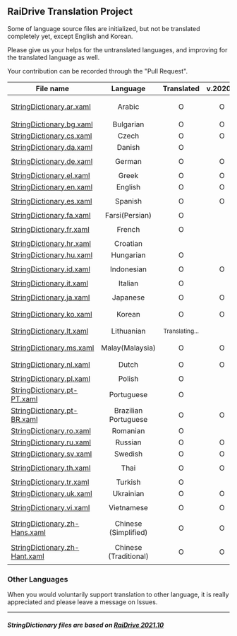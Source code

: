 ## RaiDrive Translation Project

Some of language source files are initialized, but not be translated completely yet, except English and Korean.

Please give us your helps for the untranslated languages, and improving for the translated language as well.

Your contribution can be recorded through the "Pull Request".

| File name | Language | Translated | v.2020.9 | v.2021.10 | Contributors |
| ----------|:----------:|:------------:|:---------:|:--------:|:----------- |
| [StringDictionary.ar.xaml](https://github.com/RaiDrive/Translation/blob/master/StringDictionary.ar.xaml) | Arabic | O | O | O | <sub>[Mugahedb](https://github.com/Mugahedb), [Abu3safeer](https://github.com/Abu3safeer), [Xazmah](https://github.com/Xazmah)</sub> |
| [StringDictionary.bg.xaml](https://github.com/RaiDrive/Translation/blob/master/StringDictionary.bg.xaml) | Bulgarian | O | O | O | <sub>[NenoRMa1eN](https://github.com/NenoRMa1eN)</sub> |
| [StringDictionary.cs.xaml](https://github.com/RaiDrive/Translation/blob/master/StringDictionary.cs.xaml) | Czech | O | O |  | <sub>[kazihorka](https://github.com/kazihorka)</sub> |
| [StringDictionary.da.xaml](https://github.com/RaiDrive/Translation/blob/master/StringDictionary.da.xaml) | Danish | O | | | <sub>[michal78](https://github.com/michal78)</sub> |
| [StringDictionary.de.xaml](https://github.com/RaiDrive/Translation/blob/master/StringDictionary.de.xaml) | German | O | O |  | <sub>[Kasukoi](https://github.com/Kasukoi), [Mar0xy](https://github.com/Mar0xy)</sub> |
| [StringDictionary.el.xaml](https://github.com/RaiDrive/Translation/blob/master/StringDictionary.el.xaml) | Greek | O | O |  | <sub>[SQLtattoo](https://github.com/SQLtattoo)</sub> |
| [StringDictionary.en.xaml](https://github.com/RaiDrive/Translation/blob/master/StringDictionary.en.xaml) | English | O | O | O | <sub>[RaiDrive](https://www.raidrive.com)</sub> |
| [StringDictionary.es.xaml](https://github.com/RaiDrive/Translation/blob/master/StringDictionary.es.xaml) | Spanish | O | O |  | <sub>[realstylishguy](https://github.com/realstylishguy), [juangacovas](https://github.com/juangacovas)</sub> |
| [StringDictionary.fa.xaml](https://github.com/RaiDrive/Translation/blob/master/StringDictionary.fa.xaml) | Farsi(Persian) | O | | | <sub>[Highdeger](https://github.com/Highdeger)</sub> |
| [StringDictionary.fr.xaml](https://github.com/RaiDrive/Translation/blob/master/StringDictionary.fr.xaml) | French | O |  |  | <sub>[jeromeFa](https://github.com/jeromeFa), [DoryanR](https://github.com/DoryanR)</sub> |
| [StringDictionary.hr.xaml](https://github.com/RaiDrive/Translation/blob/master/StringDictionary.hr.xaml) | Croatian |  |  | |  |
| [StringDictionary.hu.xaml](https://github.com/RaiDrive/Translation/blob/master/StringDictionary.hu.xaml) | Hungarian | O |  |  | <sub>[lostprophet](https://github.com/lostprophet)</sub> |
| [StringDictionary.id.xaml](https://github.com/RaiDrive/Translation/blob/master/StringDictionary.id.xaml) | Indonesian | O | O | O | <sub>[alif72](https://github.com/alif72), [vzrenggamani](https://github.com/vzrenggamani)</sub> |
| [StringDictionary.it.xaml](https://github.com/RaiDrive/Translation/blob/master/StringDictionary.it.xaml) | Italian | O | | | <sub>[gabrig11](https://github.com/gabrig11)</sub> |
| [StringDictionary.ja.xaml](https://github.com/RaiDrive/Translation/blob/master/StringDictionary.ja.xaml) | Japanese | O | O | O | <sub>[wizard872](https://github.com/wizard872), [yuk7](https://github.com/yuk7), [Kai-Z-JP](https://github.com/kai-z-jp)</sub> |
| [StringDictionary.ko.xaml](https://github.com/RaiDrive/Translation/blob/master/StringDictionary.ko.xaml) | Korean | O | O | O | <sub>[RaiDrive](https://www.raidrive.com), [endorphin-pk](https://github.com/endorphin-pk)</sub> |
| [StringDictionary.lt.xaml](https://github.com/RaiDrive/Translation/blob/master/StringDictionary.lt.xaml) | Lithuanian | <sub>Translating... |  |  | <sub>Darius Ribinskas</sub> |
| [StringDictionary.ms.xaml](https://github.com/RaiDrive/Translation/blob/master/StringDictionary.ms.xaml) | Malay(Malaysia) | O | O | O | <sub>[MOLOKAL](https://github.com/molokal) , [niskala5570](https://github.com/niskala5570)</sub> |
| [StringDictionary.nl.xaml](https://github.com/RaiDrive/Translation/blob/master/StringDictionary.nl.xaml) | Dutch | O | O | O | <sub>[RemboIII](https://github.com/RemboIII), [Paultje52](https://github.com/Paultje52)</sub> |
| [StringDictionary.pl.xaml](https://github.com/RaiDrive/Translation/blob/master/StringDictionary.pl.xaml) | Polish | O |  |  | <sub>[adrianwnuk](https://github.com/adrianwnuk)</sub> |
| [StringDictionary.pt-PT.xaml](https://github.com/RaiDrive/Translation/blob/master/StringDictionary.pt-PT.xaml) | Portuguese | O |  |  | <sub>[Wolf-Wind](https://github.com/Wolf-Wind)</sub> |
| [StringDictionary.pt-BR.xaml](https://github.com/RaiDrive/Translation/blob/master/StringDictionary.pt-BR.xaml) | Brazilian Portuguese | O | O |  | <sub>[fidodone](https://github.com/fidodone)</sub> |
| [StringDictionary.ro.xaml](https://github.com/RaiDrive/Translation/blob/master/StringDictionary.ro.xaml) | Romanian | O | | | <sub>[foxhnd](https://github.com/foxhnd)</sub> |
| [StringDictionary.ru.xaml](https://github.com/RaiDrive/Translation/blob/master/StringDictionary.ru.xaml) | Russian | O | O |  | <sub>[kostefun](https://github.com/kostefun)</sub> |
| [StringDictionary.sv.xaml](https://github.com/RaiDrive/Translation/blob/master/StringDictionary.sv.xaml) | Swedish | O | O |  | <sub>[imprex92](https://github.com/imprex92)</sub> |
| [StringDictionary.th.xaml](https://github.com/RaiDrive/Translation/blob/master/StringDictionary.th.xaml) | Thai | O | O | O | <sub>[yutthaphon](https://github.com/yutthaphon), [naruepanart](https://github.com/naruepanart)</sub> |
| [StringDictionary.tr.xaml](https://github.com/RaiDrive/Translation/blob/master/StringDictionary.tr.xaml) | Turkish | O |  |  | <sub>[ilkmon](https://github.com/ilkmon)</sub> |
| [StringDictionary.uk.xaml](https://github.com/RaiDrive/Translation/blob/master/StringDictionary.uk.xaml) | Ukrainian | O | O | O | <sub>[Lan72](https://github.com/Lan72)</sub> |
| [StringDictionary.vi.xaml](https://github.com/RaiDrive/Translation/blob/master/StringDictionary.vi.xaml) | Vietnamese | O | O | O | <sub>[holao09](https://github.com/holao09), [vigstudio](https://github.com/vigstudio)</sub> |
| [StringDictionary.zh-Hans.xaml](https://github.com/RaiDrive/Translation/blob/master/StringDictionary.zh-Hans.xaml) | Chinese (Simplified) | O | O | O | <sub>[whwlsfb](https://github.com/whwlsfb), [SadPencil](https://github.com/SadPencil), [dustofsoul](https://github.com/dustofsoul)</sub> |
| [StringDictionary.zh-Hant.xaml](https://github.com/RaiDrive/Translation/blob/master/StringDictionary.zh-Hant.xaml) | Chinese (Traditional) | O | O | O | <sub>[Hulen](https://github.com/Hulen), [SadPencil](https://github.com/SadPencil), [kix99aug](https://github.com/kix99aug)</sub> |

### Other Languages 
When you would voluntarily support translation to other language, it is really appreciated and please leave a message on Issues. 

---
##### StringDictionary files are based on _[**RaiDrive 2021.10**](https://www.raidrive.com/download/)_
